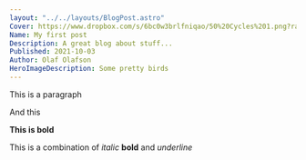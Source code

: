 ```yaml
---
layout: "../../layouts/BlogPost.astro"
Cover: https://www.dropbox.com/s/6bc0w3brlfniqao/50%20Cycles%201.png?raw=1
Name: My first post
Description: A great blog about stuff...
Published: 2021-10-03
Author: Olaf Olafson
HeroImageDescription: Some pretty birds
---
```


This is a paragraph

And this

**This is bold**

This is a combination of _italic_ **bold** and _underline_
